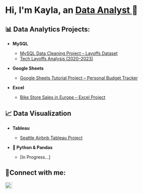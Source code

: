 <h1>Hi, I'm Kayla, an <a href="https://linkedin.com/in/kmann777">Data Analyst </a>🤗</h1>

<h2>📊 Data Analytics Projects:</h2>

- <b>MySQL</b>
  - [MySQL Data Cleaning Project – Layoffs Dataset](https://github.com/iibluearth/mysql-data-cleaning)
  - [Tech Layoffs Analysis (2020–2023)](https://github.com/iibluearth/mysql-exploratory-data-analysis)

- <b>Google Sheets</b>
  - [Google Sheets Tutorial Project – Personal Budget Tracker](https://github.com/iibluearth/personal-budget-tracker)

- <b>Excel</b>
  - [Bike Store Sales in Europe – Excel Project](https://github.com/iibluearth/bike-store-sales-in-europe)

<h2>📈 Data Visualization</h2>

- <b>Tableau</b>
  - [ Seattle Airbnb Tableau Project](https://github.com/iibluearth/seattle-airbnb-tableau)

- <b>🐍 Python & Pandas</b>
  - [In Progress...]
 
<h2>🤳Connect with me:</h2>
 
 [<img align="left" alt=" Kayla| LinkedIn" width="22px" src="https://cdn.jsdelivr.net/npm/simple-icons@v3/icons/linkedin.svg" />][linkedin]

[linkedin]: https://linkedin.com/in/kmann777

